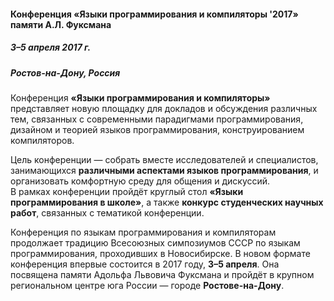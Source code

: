 #### Конференция «Языки программирования и компиляторы '2017» памяти А.Л. Фуксмана ####

##### 3–5 апреля 2017 г. #####

##### Ростов-на-Дону, Россия #####

Конференция **«Языки программирования и компиляторы»** 
представляет новую площадку для докладов и обсуждения 
различных тем, связанных с современными парадигмами программирования, 
дизайном и теорией языков программирования, 
конструированием компиляторов.  

Цель конференции — собрать вместе исследователей и специалистов, 
занимающихся **различными аспектами языков программирования**,
и организовать комфортную среду для общения и дискуссий.  
В рамках конференции пройдёт 
круглый стол **«Языки программирования в школе»**,
а также **конкурс студенческих научных работ**, связанных с тематикой
конференции.

Конференция по языкам программирования и компиляторам
продолжает традицию Всесоюзных симпозиумов СССР по языкам
программирования, проходивших в Новосибирске.
В новом формате конференция впервые состоится в 2017 году, **3–5 апреля**.
Она посвящена памяти Адольфа Львовича Фуксмана
и пройдёт в крупном региональном центре юга России — 
городе **Ростове-на-Дону**.





